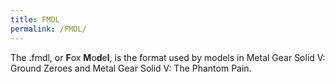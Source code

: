```yaml
---
title: FMDL
permalink: /FMDL/
---
```


The .fmdl, or **F**ox **M**o**d**e**l**, is the format used by models in
Metal Gear Solid V: Ground Zeroes and Metal Gear Solid V: The Phantom
Pain.